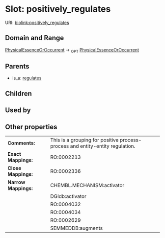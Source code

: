 
# Slot: positively_regulates




URI: [biolink:positively_regulates](https://w3id.org/biolink/vocab/positively_regulates)


## Domain and Range

[PhysicalEssenceOrOccurrent](PhysicalEssenceOrOccurrent.md) &#8594;  <sub>OPT</sub> [PhysicalEssenceOrOccurrent](PhysicalEssenceOrOccurrent.md)

## Parents

 *  is_a: [regulates](regulates.md)

## Children


## Used by


## Other properties

|  |  |  |
| --- | --- | --- |
| **Comments:** | | This is a grouping for positive process-process and entity-entity regulation. |
| **Exact Mappings:** | | RO:0002213 |
| **Close Mappings:** | | RO:0002336 |
| **Narrow Mappings:** | | CHEMBL.MECHANISM:activator |
|  | | DGIdb:activator |
|  | | RO:0004032 |
|  | | RO:0004034 |
|  | | RO:0002629 |
|  | | SEMMEDDB:augments |

